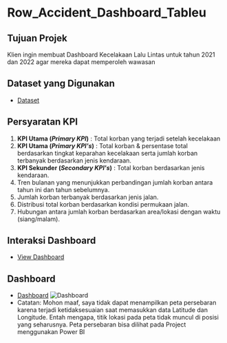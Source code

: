 # Row_Accident_Dashboard_Tableu

## Tujuan Projek
Klien ingin membuat Dashboard Kecelakaan Lalu Lintas untuk tahun 2021 dan 2022 agar mereka dapat memperoleh wawasan

## Dataset yang Digunakan
- <a href="https://docs.google.com/spreadsheets/d/1fBAGDgtH2BXgDb5KYInUNH0j_pJJQQYC/edit?usp=sharing&ouid=104449482606139231652&rtpof=true&sd=true">Dataset</a>

## Persyaratan KPI
1. **KPI Utama (_Primary KPI_)** : Total korban yang terjadi setelah kecelakaan
2. **KPI Utama (_Primary KPI's_)** : Total korban & persentase total berdasarkan tingkat keparahan kecelakaan serta jumlah korban terbanyak berdasarkan jenis kendaraan.
3. **KPI Sekunder (_Secondary KPI's_)** : Total korban berdasarkan jenis kendaraan.
4. Tren bulanan yang menunjukkan perbandingan jumlah korban antara tahun ini dan tahun sebelumnya.
5. Jumlah korban terbanyak berdasarkan jenis jalan.
6. Distribusi total korban berdasarkan kondisi permukaan jalan.
7. Hubungan antara jumlah korban berdasarkan area/lokasi dengan waktu (siang/malam).

## Interaksi Dashboard
- <a href="https://github.com/ifanapridarahman/Row_Accident_Dashboard_Tableu/blob/main/Road%20Accident%20Dashboard.twbx">View Dashboard</a>

## Dashboard
- <a href="https://github.com/ifanapridarahman/Row_Accident_Dashboard_Tableu/blob/main/Dashboard.png">Dashboard</a>
![Dashboard](https://github.com/user-attachments/assets/6328086e-a66b-4a52-964a-48ef3ba3b3be)
- Catatan: Mohon maaf, saya tidak dapat menampilkan peta persebaran karena terjadi ketidaksesuaian saat memasukkan data Latitude dan Longitude. Entah mengapa, titik lokasi pada peta tidak muncul di posisi yang seharusnya. Peta persebaran bisa dilihat pada Project menggunakan Power BI


